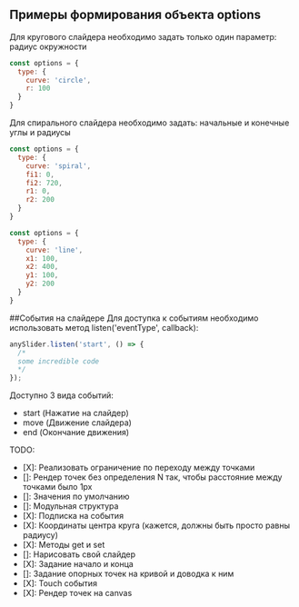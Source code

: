 ## Примеры формирования объекта options
Для кругового слайдера необходимо задать только один параметр: радиус окружности
```js
const options = {
  type: {
    curve: 'circle',
    r: 100
  }
}
```
Для спирального слайдера необходимо задать: начальные и конечные углы и радиусы

```js
const options = {
  type: {
    curve: 'spiral',
    fi1: 0,
    fi2: 720,
    r1: 0,
    r2: 200
  }
}
```
```js
const options = {
  type: {
    curve: 'line',
    x1: 100,
    x2: 400,
    y1: 100,
    y2: 200
  }
}
```
##События на слайдере
Для доступка к событиям необходимо использовать метод listen('eventType', callback):
```js
anySlider.listen('start', () => {
  /*
  some incredible code
  */
});
```
Доступно 3 вида событий:
- start (Нажатие на слайдер)
- move (Движение слайдера)
- end (Окончание движения)

TODO: 
- [X]: Реализовать ограничение по переходу между точками 
- []: Рендер точек без определения N так, чтобы расстояние между точками было 1px
- []: Значения по умолчанию
- []: Модульная структура
- [X]: Подписка на события
- [X]: Координаты центра круга (кажется, должны быть просто равны радиусу)
- [X]: Методы get и set
- []: Нарисовать свой слайдер
- [X]: Задание начало и конца
- []: Задание опорных точек на кривой и доводка к ним
- [X]: Touch события
- [X]: Рендер точек на canvas